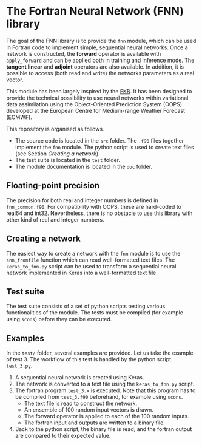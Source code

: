 
# The Fortran Neural Network (FNN) library

The goal of the FNN library is to provide the `fnn` module, which can be used
in Fortran code to implement simple, sequential neural networks. Once a
network is constructed, the **forward** operator is available with
`apply_forward` and can be applied both in training and inference
mode. The **tangent linear** and **adjoint** operators are also available.
In addition, it is possible to access (both read
and write) the networks parameters as a real vector.

This module has been largely inspired by the 
[FKB](https://github.com/scientific-computing/FKB).
It has been designed to provide the technical possibility to use neural
networks within variational data assimilation using the Object-Oriented 
Prediction System (OOPS) developed at the European Centre for Medium-range 
Weather Forecast (ECMWF).

This repository is organised as follows.
- The source code is located in the `src` folder. The `.f90` files together
implement the `fnn` module. The python script is used to create text files
(see Section *Creating a network*).
- The test suite is located in the `test` folder.
- The module documentation is located in the `doc` folder.

## Floating-point precision

The precision for both real and integer numbers is defined in `fnn_common.f90`.
For compatibility with OOPS, these are hard-coded to real64 and int32.
Nevertheless, there is no obstacle to use this library with other kind of real
and integer numbers.

## Creating a network

The easiest way to create a network with the `fnn` module is to use the
`snn_fromfile` function which can read well-formatted text files.
The `keras_to_fnn.py` script can be used to transform a sequential
neural network implemented in Keras into a well-formatted text file.

## Test suite

The test suite consists of a set of python scripts testing various functionalities
of the module. The tests must be compiled (for example using `scons`) before they
can be executed.

## Examples

In the `test/` folder, several examples are provided. Let us take the example
of test 3. The workflow of this test is handled by the python script `test_3.py`.
1. A sequential neural network is created using Keras.
2. The network is converted to a text file using the `keras_to_fnn.py` script.
3. The fortran program `test_3.x` is executed. Note that this program has to be
compiled from `test_3.f90` beforehand, for example using `scons`.
    - The text file is read to construct the network.
    - An ensemble of 100 random input vectors is drawn.
    - The forward operator is applied to each of the 100 random inputs.
    - The fortran input and outputs are written to a binary file.
4. Back to the python script, the binary file is read, and the fortran
output are compared to their expected value.

